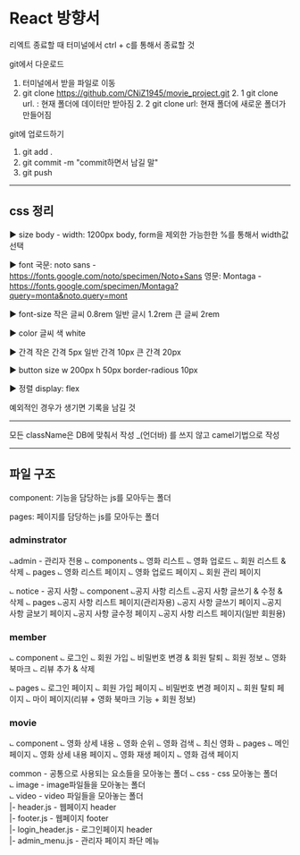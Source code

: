 # React 방향서

리엑트 종료할 때 터미널에서 ctrl + c를 통해서 종료할 것

git에서 다운로드
1. 터미널에서 받을 파일로 이동
2. git clone https://github.com/CNiZ1945/movie_project.git
    2. 1 git clone url. : 현재 폴더에 데이터만 받아짐
    2. 2 git clone url: 현재 폴더에 새로운 폴더가 만들어짐

git에 업로드하기
1. git add .
2. git commit -m "commit하면서 남길 말"
3. git push


------------------------------------------------------------------
## css 정리

► size
body - width: 1200px
body, form을 제외한 가능한한 %를 통해서 width값 선택


► font
국문: noto sans - https://fonts.google.com/noto/specimen/Noto+Sans
영문: Montaga - https://fonts.google.com/specimen/Montaga?query=monta&noto.query=mont


► font-size 
작은 글씨 0.8rem
일반 글시 1.2rem
큰 글씨 2rem

► color
글씨 색 white


► 간격
작은 간격 5px
일반 간격 10px
큰 간격 20px

► button size
w 200px
h 50px
border-radious 10px

► 정렬
display: flex

예외적인 경우가 생기면 기록을 남길 것

------------------------------------------------------------------
모든 className은 DB에 맞춰서 작성
_(언더바) 를 쓰지 않고 camel기법으로 작성



-------------------------------------------------------------
## 파일 구조

component: 기능을 담당하는 js를 모아두는 폴더

pages: 페이지를 담당하는 js를 모아두는 폴더

### adminstrator
⨽admin - 관리자 전용
    ⨽ components
        ⨽ 영화 리스트
        ⨽ 영화 업로드
        ⨽ 회원 리스트 & 삭제
    ⨽ pages
        ⨽ 영화 리스트 페이지
        ⨽ 영화 업로드 페이지
        ⨽ 회원 관리 페이지

⨽ notice - 공지 사항
    ⨽ component
        ⨽공지 사항 리스트
        ⨽공지 사항 글쓰기 & 수정 & 삭제
    ⨽ pages
        ⨽공지 사항 리스트 페이지(관리자용)
        ⨽공지 사항 글쓰기 페이지
        ⨽공지 사항 글보기 페이지
        ⨽공지 사항 글수정 페이지
        ⨽공지 사항 리스트 페이지(일반 회원용)

### member
⨽ component
    ⨽ 로그인
    ⨽ 회원 가입
    ⨽ 비밀번호 변경 & 회원 탈퇴
    ⨽ 회원 정보
    ⨽ 영화 북마크
    ⨽ 리뷰 추가 & 삭제

⨽ pages
    ⨽ 로그인 페이지
    ⨽ 회원 가입 페이지
    ⨽ 비밀번호 변경 페이지
    ⨽ 회원 탈퇴 페이지
    ⨽ 마이 페이지(리뷰 + 영화 북마크 기능 + 회원 정보)

### movie
⨽ component
    ⨽ 영화 상세 내용
    ⨽ 영화 순위
    ⨽ 영화 검색
    ⨽ 최신 영화
⨽ pages
    ⨽ 메인 페이지
    ⨽ 영화 상세 내용 페이지
    ⨽ 영화 재생 페이지
    ⨽ 영화 검색 페이지

common - 공통으로 사용되는 요소들을 모아놓는 폴더
   ⨽ css - css 모아놓는 폴더<br/>
   ⨽ image - image파일들을 모아놓는 폴더<br/>
   ⨽ video - video 파일들을 모아놓는 폴더<br/>
|- header.js - 웹페이지 header   <br/>
|- footer.js - 웹페이지 footer   <br/>
|- login_header.js - 로그인페이지 header   <br/>
|- admin_menu.js - 관리자 페이지 좌단 메뉴  <br/>






